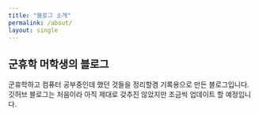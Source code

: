 ```yaml
---
title: "블로그 소개"
permalink: /about/
layout: single
---
```


## 군휴학 머학생의  블로그

군휴학하고 컴퓨터 공부중인데 했던 것들을 정리할겸 기록용으로 만든 블로그입니다.  
깃허브 블로그는 처음이라 아직 제대로 갖추진 않았지만 조금씩 업데이트 할 예정입니다.  

